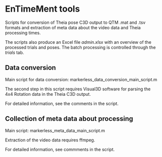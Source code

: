 # EnTimeMent tools
Scripts for conversion of Theia pose C3D output to QTM .mat and .tsv formats and extraction of meta data about the video data and Theia processing times.

The scripts also produce an Excel file *admin.xlsx* with an overview of the processed trials and poses. The batch processing is controlled through the *trials* tab.

## Data conversion
Main script for data conversion: markerless_data_conversion_main_script.m

The second step in this script requires Visual3D software for parsing the 4x4 Rotation data in the Theia C3D output.

For detailed information, see the comments in the script.

## Collection of meta data about processing
Main script: markerless_meta_data_main_script.m

Extraction of the video data requires ffmpeg.

For detailed information, see commments in the script.
